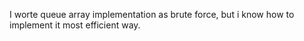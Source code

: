 I worte queue array implementation as brute force, but i know how to 
implement it most efficient way.
